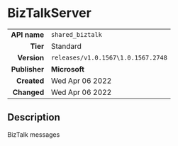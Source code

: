 # BizTalkServer
| | |
|-:|-|
|**API name**|`shared_biztalk`|
|**Tier**|Standard|
|**Version**|`releases/v1.0.1567\1.0.1567.2748`|
|**Publisher**|**Microsoft**|
|**Created**|Wed Apr 06 2022|
|**Changed**|Wed Apr 06 2022|

## Description
BizTalk messages
